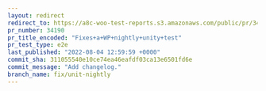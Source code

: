 ```yaml
---
layout: redirect
redirect_to: https://a8c-woo-test-reports.s3.amazonaws.com/public/pr/34190/e2e/index.html
pr_number: 34190
pr_title_encoded: "Fixes+a+WP+nightly+unity+test"
pr_test_type: e2e
last_published: "2022-08-04 12:59:59 +0000"
commit_sha: 311055540e10ce74ea46eafdf03ca13e6501fd6e
commit_message: "Add changelog."
branch_name: fix/unit-nightly
---
```

